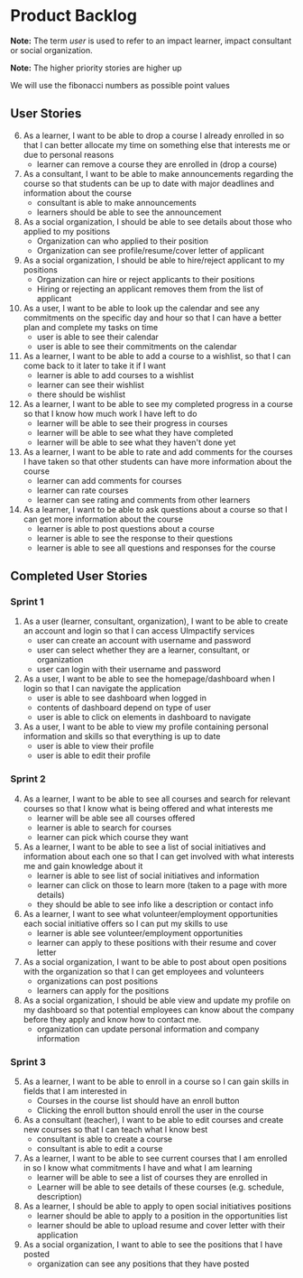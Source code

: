 # Product Backlog

**Note:** The term *user* is used to refer to an impact learner, impact consultant or social organization.

**Note:** The higher priority stories are higher up

We will use the fibonacci numbers as possible point values

## User Stories
6. As a learner, I want to be able to drop a course I already enrolled in so that I can better allocate my time on something else that interests me or due to personal reasons
    * learner can remove a course they are enrolled in (drop a course)
11. As a consultant, I want to be able to make announcements regarding the course so that students can be up to date with major deadlines and information about the course
    * consultant is able to make announcements
    * learners should be able to see the announcement
13. As a social organization, I should be able to see details about those who applied to my positions
    * Organization can who applied to their position
    * Organization can see profile/resume/cover letter of applicant
14. As a social organization, I should be able to hire/reject applicant to my positions
    * Organization can hire or reject applicants to their positions
    * Hiring or rejecting an applicant removes them from the list of applicant
16. As a user, I want to be able to look up the calendar and see any commitments on the specific day and hour so that I can have a better plan and complete my tasks on time
    * user is able to see their calendar
    * user is able to see their commitments on the calendar
17. As a learner, I want to be able to add a course to a wishlist, so that I can come back to it later to take it if I want
    * learner is able to add courses to a wishlist
    * learner can see their wishlist
    * there should be wishlist
18. As a learner, I want to be able to see my completed progress in a course so that I know how much work I have left to do
    * learner will be able to see their progress in courses
    * learner will be able to see what they have completed
    * learner will be able to see what they haven't done yet
19. As a learner, I want to be able to rate and add comments for the courses I have taken so that other students can have more information about the course
    * learner can add comments for courses
    * learner can rate courses
    * learner can see rating and comments from other learners
20. As a learner, I want to be able to ask questions about a course so that I can get more information about the course
    * learner is able to post questions about a course
    * learner is able to see the response to their questions
    * learner is able to see all questions and responses for the course

## Completed User Stories
### Sprint 1
1. As a user (learner, consultant, organization), I want to be able to create an account and login so that I can access UImpactify services
    * user can create an account with username and password
    * user can select whether they are a learner, consultant, or organization
    * user can login with their username and password
2. As a user, I want to be able to see the homepage/dashboard when I login so that I can navigate the application
    * user is able to see dashboard when logged in
    * contents of dashboard depend on type of user
    * user is able to click on elements in dashboard to navigate
15. As a user, I want to be able to view my profile containing personal information and skills so that everything is up to date
    * user is able to view their profile
    * user is able to edit their profile
    
### Sprint 2
4. As a learner, I want to be able to see all courses and search for relevant courses so that I know what is being offered and what interests me
    * learner will be able see all courses offered
    * learner is able to search for courses 
    * learner can pick which course they want
7. As a learner, I want to be able to see a list of social initiatives and information about each one so that I can get involved with what interests me and gain knowledge about it
    * learner is able to see list of social initiatives and information
    * learner can click on those to learn more (taken to a page with more details)
    * they should be able to see info like a description or contact info
8. As a learner, I want to see what volunteer/employment opportunities each social initiative offers so I can put my skills to use
    * learner is able see volunteer/employment opportunities
    * learner can apply to these positions with their resume and cover letter
12. As a social organization, I want to be able to post about open positions with the organization so that I can get employees and volunteers
    * organizations can post positions
    * learners can apply for the positions
16. As a social organization, I should be able view and update my profile on my dashboard so that potential employees can know about the company before they apply and know how to contact me.
    * organization can update personal information and company information
    
### Sprint 3
5. As a learner, I want to be able to enroll in a course so I can gain skills in fields that I am interested in
    * Courses in the course list should have an enroll button
    * Clicking the enroll button should enroll the user in the course
9. As a consultant (teacher), I want to be able to edit courses and create new courses so that I can teach what I know best
    * consultant is able to create a course
    * consultant is able to edit a course
3. As a learner, I want to be able to see current courses that I am enrolled in so I know what commitments I have and what I am learning
    * learner will be able to see a list of courses they are enrolled in
	* Learner will be able to see details of these courses (e.g. schedule, description)
22. As a learner, I should be able to apply to open social initiatives positions
    * learner should be able to apply to a position in the opportunities list
    * learner should be able to upload resume and cover letter with their application
64. As a social organization, I want to able to see the positions that I have posted
    * organization can see any positions that they have posted
